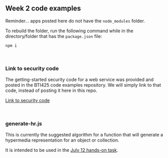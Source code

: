## Week 2 code examples

Reminder... apps posted here do not have the `node_modules` folder.  

To rebuild the folder, run the following command while in the directory/folder that has the `package.json` file:

```
npm i
```

<br>

### Link to security code

The getting-started security code for a web service was provided and posted in the BTI425 code examples repository. We will simply link to that code, instead of posting it here in this repo.

[Link to security code](https://github.com/sictweb/bti425/tree/master/Week_12)

<br>

### generate-hr.js

This is currently the suggested algorithm for a function that will generate a hypermedia representation for an object or collection. 

It is intended to be used in the [July 12 hands-on task](https://dps945.ca/notes/task-hypermedia-representation). 

<br>
